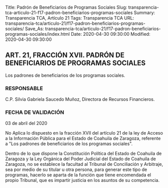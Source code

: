 Title: Padrón de Beneficiarios de Programas Sociales
Slug: transparencia-tca-articulo-21-f17-padron-beneficiarios-programas-sociales
Summary: Transparencia TCA, Artículo 21
Tags: Transparencia TCA
URL: transparencia-tca/articulo-21/f17-padron-beneficiarios-programas-sociales/
Save_As: transparencia-tca/articulo-21/f17-padron-beneficiarios-programas-sociales/index.html
Date: 2020-04-30 09:30:00
Modified: 2020-04-30 09:30:00


## ART. 21, FRACCIÓN XVII. PADRÓN DE BENEFICIARIOS DE PROGRAMAS SOCIALES

Los padrones de beneficiarios de los programas sociales.


### RESPONSABLE

C.P. Silvia Gabriela Saucedo Muñoz, Directora de Recursos Financieros.


### FECHA DE VALIDACIÓN

03 de abril del 2020


No Aplica lo dispuesto en la fracción XVII del artículo 21 de la ley de Acceso a la Información Pública para el Estado de Coahuila de Zaragoza, referente a "Los padrones de beneficiarios de los programas sociales".

Dentro de lo que dispone la Constitución Política del Estado de Coahuila de Zaragoza y la Ley Orgánica del Poder Judicial del Estado de Coahuila de Zaragoza, no se establece la facultad al Tribunal de Conciliación y Arbitraje, sea por medio de su titular u otra persona, para generar este tipo de programas, hacerlo se aparta de la función que tiene encomendada el propio Tribunal, que es impartir justicia en los asuntos de su competencia.



